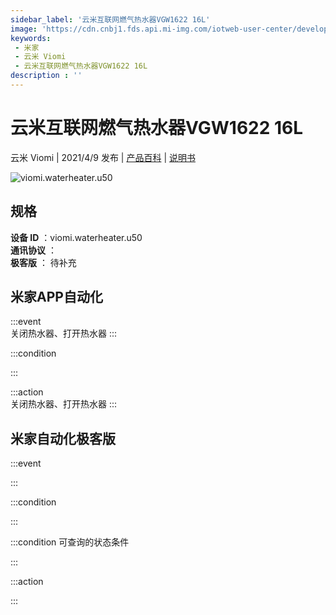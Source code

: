 ```yaml
---
sidebar_label: '云米互联网燃气热水器VGW1622 16L'
image: 'https://cdn.cnbj1.fds.api.mi-img.com/iotweb-user-center/developer_1679047902834ii6KaYeG.png?GalaxyAccessKeyId=AKVGLQWBOVIRQ3XLEW&Expires=9223372036854775807&Signature=3N7b3gfMuzyOa5BYtwHNJieSrqI='
keywords: 
 - 米家
 - 云米 Viomi
 - 云米互联网燃气热水器VGW1622 16L
description : ''
---
```

# 云米互联网燃气热水器VGW1622 16L

云米 Viomi | 2021/4/9 发布 | [产品百科](https://home.mi.com/webapp/content/baike/product/index.html?model=viomi.waterheater.u50/) | [说明书](https://home.mi.com/views/introduction.html?model=viomi.waterheater.u50&region=cn)

![viomi.waterheater.u50](https://cdn.cnbj1.fds.api.mi-img.com/iotweb-user-center/developer_1679047902834ii6KaYeG.png?GalaxyAccessKeyId=AKVGLQWBOVIRQ3XLEW&Expires=9223372036854775807&Signature=3N7b3gfMuzyOa5BYtwHNJieSrqI=)

## 规格  
> 
**设备 ID** ：viomi.waterheater.u50  
**通讯协议** ：  
**极客版**  ： 待补充 


## 米家APP自动化  

:::event  
关闭热水器、打开热水器
:::

:::condition  

:::

:::action   
关闭热水器、打开热水器
:::

## 米家自动化极客版  

:::event  

:::

:::condition  

:::

:::condition 可查询的状态条件  

:::

:::action  

:::

        
